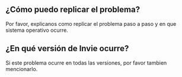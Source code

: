 ## ¿Cómo puedo replicar el problema?
Por favor, explicanos como replicar el problema paso a paso y en que sistema operativo ocurre.
## ¿En qué versión de Invie ocurre?
Si este problema ocurre en todas las versiones, por favor tambien mencionarlo.
